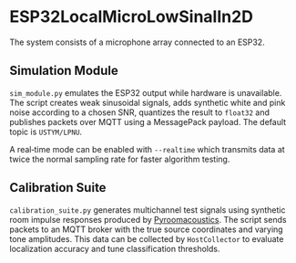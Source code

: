 # ESP32LocalMicroLowSinalIn2D
The system consists of a microphone array connected to an ESP32.

## Simulation Module
`sim_module.py` emulates the ESP32 output while hardware is unavailable. The script
creates weak sinusoidal signals, adds synthetic white and pink noise according
to a chosen SNR, quantizes the result to `float32` and publishes packets over
MQTT using a MessagePack payload. The default topic is `USTYM/LPNU`.

A real‑time mode can be enabled with `--realtime` which transmits data at twice
the normal sampling rate for faster algorithm testing.

## Calibration Suite
`calibration_suite.py` generates multichannel test signals using synthetic room impulse responses produced by [Pyroomacoustics](https://github.com/LCAV/pyroomacoustics). The script sends packets to an MQTT broker with the true source coordinates and varying tone amplitudes. This data can be collected by `HostCollector` to evaluate localization accuracy and tune classification thresholds.
